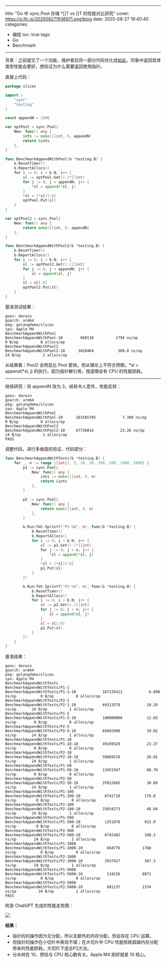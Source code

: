 ----
title: "Go 中 sync.Pool 存储 *[]T vs []T 的性能对比研究"
cover: https://s.flc.io/202508271936971.png!blog
date: 2025-08-27 19:40:40
categories:
- 编程
toc: true
tags:
- Go
- Benchmark
----

背景：之前提交了一个功能，维护者后将一部分代码优化成[如此](https://github.com/open-telemetry/opentelemetry-go/blob/3342341f15081be03d23b3e36b9e2c07ffca858a/exporters/stdout/stdouttrace/trace.go#L102-L129)，印象中返回具体类型性能会更好，想验证为什么需要返回使用指针。

直接上代码：

```go
package slices

import (
	"sync"
	"testing"
)

const appendN = 1000

var optPool = sync.Pool{
	New: func() any {
		ints := make([]int, 0, appendN)
		return &ints
	},
}

func BenchmarkAppendWithPool(b *testing.B) {
	b.ResetTimer()
	b.ReportAllocs()
	for i := 0; i < b.N; i++ {
		sl := optPool.Get().(*[]int)
		for j := 0; j < appendN; j++ {
			*sl = append(*sl, j)
		}
		*sl = (*sl)[:0]
		optPool.Put(sl)
	}
}

var optPool2 = sync.Pool{
	New: func() any {
		return make([]int, 0, appendN)
	},
}

func BenchmarkAppendWithPool2(b *testing.B) {
	b.ResetTimer()
	b.ReportAllocs()
	for i := 0; i < b.N; i++ {
		sl := optPool2.Get().([]int)
		for j := 0; j < appendN; j++ {
			sl = append(sl, j)
		}
		sl = sl[:0]
		optPool2.Put(sl)
	}
}
```

基准测试结果：

<!-- more -->

```
goos: darwin
goarch: arm64
pkg: golangdemo/slices
cpu: Apple M4
BenchmarkAppendWithPool
BenchmarkAppendWithPool-10     	  660138	      1794 ns/op	       0 B/op	       0 allocs/op
BenchmarkAppendWithPool2
BenchmarkAppendWithPool2-10    	 3828464	       309.8 ns/op	      24 B/op	       1 allocs/op
```

从结果看：Pool2 会明显比 Pool 更快。但从理论上不符合预期，*sl = append(*sl, j) 的执行，因为指针解引用，按道理会有 CPU 的性能损耗。

---

继续研究：将 appendN 改为 3，结局令人意外，性能反转：

```
goos: darwin
goarch: arm64
pkg: golangdemo/slices
cpu: Apple M4
BenchmarkAppendWithPool
BenchmarkAppendWithPool-10     	161565705	         7.389 ns/op	       0 B/op	       0 allocs/op
BenchmarkAppendWithPool2
BenchmarkAppendWithPool2-10    	67736814	        23.26 ns/op	      24 B/op	       1 allocs/op
PASS
```

调整代码，进行多维度的验证，代码部分：

```go
func BenchmarkAppendWithTests(b *testing.B) {
	for _, n := range []int{1, 5, 10, 50, 100, 500, 1000, 5000} {
		p1 := sync.Pool{
			New: func() any {
				ints := make([]int, 0, n)
				return &ints
			},
		}

		p2 := sync.Pool{
			New: func() any {
				return make([]int, 0, n)
			},
		}

		b.Run(fmt.Sprintf("P1-%d", n), func(b *testing.B) {
			b.ResetTimer()
			b.ReportAllocs()
			for i := 0; i < b.N; i++ {
				sl := p1.Get().(*[]int)
				for j := 0; j < n; j++ {
					*sl = append(*sl, j)
				}
				*sl = (*sl)[:0]
				p1.Put(sl)
			}
		})

		b.Run(fmt.Sprintf("P2-%d", n), func(b *testing.B) {
			b.ResetTimer()
			b.ReportAllocs()
			for i := 0; i < b.N; i++ {
				sl := p2.Get().([]int)
				for j := 0; j < n; j++ {
					sl = append(sl, j)
				}
				sl = sl[:0]
				p2.Put(sl)
			}
		})
	}
}
```

基准结果：

```
goos: darwin
goarch: arm64
pkg: golangdemo/slices
cpu: Apple M4
BenchmarkAppendWithTests
BenchmarkAppendWithTests/P1-1
BenchmarkAppendWithTests/P1-1-10         	167235411	         6.690 ns/op	       0 B/op	       0 allocs/op
BenchmarkAppendWithTests/P2-1
BenchmarkAppendWithTests/P2-1-10         	69313578	        18.26 ns/op	      24 B/op	       1 allocs/op
BenchmarkAppendWithTests/P1-5
BenchmarkAppendWithTests/P1-5-10         	100000000	        12.03 ns/op	       0 B/op	       0 allocs/op
BenchmarkAppendWithTests/P2-5
BenchmarkAppendWithTests/P2-5-10         	65082980	        19.02 ns/op	      24 B/op	       1 allocs/op
BenchmarkAppendWithTests/P1-10
BenchmarkAppendWithTests/P1-10-10        	49169329	        23.37 ns/op	       0 B/op	       0 allocs/op
BenchmarkAppendWithTests/P2-10
BenchmarkAppendWithTests/P2-10-10        	58869218	        20.01 ns/op	      24 B/op	       1 allocs/op
BenchmarkAppendWithTests/P1-50
BenchmarkAppendWithTests/P1-50-10        	13451947	        88.70 ns/op	       0 B/op	       0 allocs/op
BenchmarkAppendWithTests/P2-50
BenchmarkAppendWithTests/P2-50-10        	37012665	        30.89 ns/op	      24 B/op	       1 allocs/op
BenchmarkAppendWithTests/P1-100
BenchmarkAppendWithTests/P1-100-10       	 6741718	       178.8 ns/op	       0 B/op	       0 allocs/op
BenchmarkAppendWithTests/P2-100
BenchmarkAppendWithTests/P2-100-10       	25654273	        48.04 ns/op	      24 B/op	       1 allocs/op
BenchmarkAppendWithTests/P1-500
BenchmarkAppendWithTests/P1-500-10       	 1351078	       915.9 ns/op	       0 B/op	       0 allocs/op
BenchmarkAppendWithTests/P2-500
BenchmarkAppendWithTests/P2-500-10       	 6742482	       180.2 ns/op	      24 B/op	       1 allocs/op
BenchmarkAppendWithTests/P1-1000
BenchmarkAppendWithTests/P1-1000-10      	  664776	      1788 ns/op	       0 B/op	       0 allocs/op
BenchmarkAppendWithTests/P2-1000
BenchmarkAppendWithTests/P2-1000-10      	 3937927	       307.3 ns/op	      24 B/op	       1 allocs/op
BenchmarkAppendWithTests/P1-5000
BenchmarkAppendWithTests/P1-5000-10      	  134226	      8871 ns/op	       0 B/op	       0 allocs/op
BenchmarkAppendWithTests/P2-5000
BenchmarkAppendWithTests/P2-5000-10      	  881137	      1374 ns/op	      24 B/op	       1 allocs/op
PASS
```

附录 ChatGPT 生成的性能走势图：

![](https://s.flc.io/202508271936971.png)

**结果：**

- 指针的的操作因为无分配，所以无额外的内存分配，但会存在 CPU 运算。
- 但指针的操作在小切片中表现不错；在大切片中 CPU 性能损耗超越内存分配带来的性能损耗，大切片下适合P2方法。
- 分水岭在 10，预估与 CPU 核心数有关。Apple M4 刚好就是 10 核心。